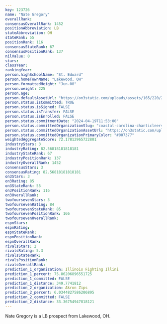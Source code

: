 ```yaml
---
key: 123726
name: "Nate Gregory"
overallRank: 
consensusOverallRank: 1452
positionAbbreviation: LB
stateAbbreviation: OH
stateRank: 55
positionRank: 116
consensusStateRank: 67
consensusPositionRank: 137
nilValue: 0
stars: 
classYear: 
rankingYear: 
person.highSchoolName: "St. Edward"
person.homeTownName: "Lakewood, OH"
person.formattedHeight: "Jun-00"
person.weight: 225
person.age: 
person.defaultAssetUrl: "https://on3static.com/uploads/assets/165/220/220165.png"
person.status.isCommitted: TRUE
person.status.isSigned: FALSE
person.status.isTransfer: FALSE
person.status.isEnrolled: FALSE
person.status.commitmentDate: "2024-04-19T11:53:00"
person.status.committedOrganizationSlug: "coastal-carolina-chanticleers"
person.status.committedOrganizationAssetUrl: "https://on3static.com/uploads/assets/887/149/149887.svg"
person.status.committedOrganizationPrimaryColor: "#007377"
weightedAggregateScore: 72.17812965722801
industryStars: 3
industryRating: 82.56818181818181
industryStateRank: 67
industryPositionRank: 137
industryOverallRank: 1452
consensusStars: 3
consensusRating: 82.56818181818181
on3Stars: 3
on3Rating: 85
on3StateRank: 55
on3PositionRank: 116
on3OverallRank: 
twofoursevenStars: 3
twofoursevenRating: 84
twofoursevenStateRank: 85
twofoursevenPositionRank: 166
twofoursevenOverallRank: 
espnStars: 
espnRating: 
espnStateRank: 
espnPositionRank: 
espnOverallRank: 
rivalsStars: 2
rivalsRating: 5.3
rivalsStateRank: 
rivalsPositionRank: 
rivalsOverallRank: 
prediction_1_organization: Illinois Fighting Illini
prediction_1_percent: 75.86206896551725
prediction_1_committed: FALSE
prediction_1_distance: 349.7741812
prediction_2_organization: Akron Zips
prediction_2_percent: 6.0344827586206895
prediction_2_committed: FALSE
prediction_2_distance: 33.36754947818121
---
```

Nate Gregory is a LB prospect from Lakewood, OH.